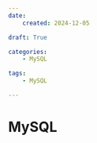 ```yaml
---
date:
    created: 2024-12-05

draft: True

categories:
    - MySQL

tags:
    - MySQL

---
```

# MySQL
